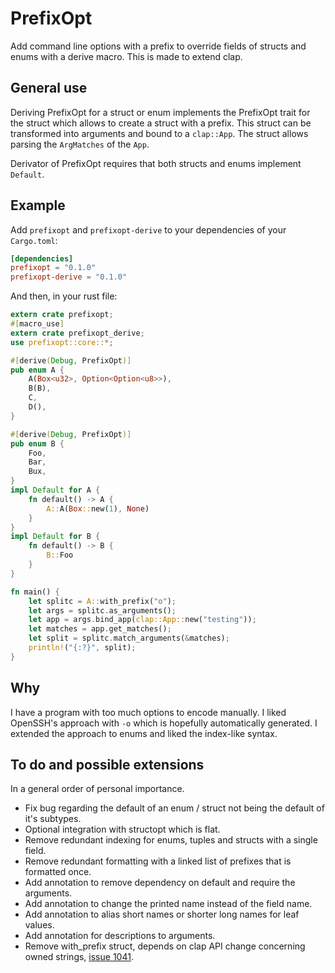 # PrefixOpt
Add command line options with a prefix to override fields of structs and enums with a derive macro. This is made to extend clap.

## General use
Deriving PrefixOpt for a struct or enum implements the PrefixOpt trait for the struct which allows to create a struct with a prefix. This struct can be transformed into arguments and bound to a `clap::App`. The struct allows parsing the `ArgMatches` of the `App`.

Derivator of PrefixOpt requires that both structs and enums implement `Default`.

## Example

Add `prefixopt` and `prefixopt-derive` to your dependencies of your `Cargo.toml`:
```toml
[dependencies]
prefixopt = "0.1.0"
prefixopt-derive = "0.1.0"
```

And then, in your rust file:
```rust
extern crate prefixopt;
#[macro_use]
extern crate prefixopt_derive;
use prefixopt::core::*;

#[derive(Debug, PrefixOpt)]
pub enum A {
    A(Box<u32>, Option<Option<u8>>),
    B(B),
    C,
    D(),
}

#[derive(Debug, PrefixOpt)]
pub enum B {
    Foo,
    Bar,
    Bux,
}
impl Default for A {
    fn default() -> A {
        A::A(Box::new(1), None)
    }
}
impl Default for B {
    fn default() -> B {
        B::Foo
    }
}

fn main() {
    let splitc = A::with_prefix("o");
    let args = splitc.as_arguments();
    let app = args.bind_app(clap::App::new("testing"));
    let matches = app.get_matches();
    let split = splitc.match_arguments(&matches);
    println!("{:?}", split);
}
```

## Why
I have a program with too much options to encode manually. I liked OpenSSH's approach with `-o` which is hopefully automatically generated. I extended the approach to enums and liked the index-like syntax.

## To do and possible extensions
In a general order of personal importance.

* Fix bug regarding the default of an enum / struct not being the default of it's subtypes.
* Optional integration with structopt which is flat.
* Remove redundant indexing for enums, tuples and structs with a single field.
* Remove redundant formatting with a linked list of prefixes that is formatted once.
* Add annotation to remove dependency on default and require the arguments.
* Add annotation to change the printed name instead of the field name.
* Add annotation to alias short names or shorter long names for leaf values.
* Add annotation for descriptions to arguments.
* Remove with_prefix struct, depends on clap API change concerning owned strings, [issue 1041](https://github.com/kbknapp/clap-rs/issues/1041).
